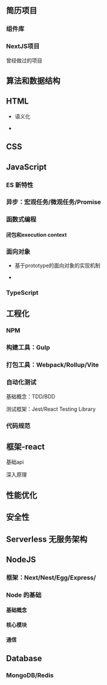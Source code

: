 ## 简历项目

### 组件库

### NextJS项目

曾经做过的项目

## 算法和数据结构

## HTML

- 语义化

- 

## CSS

## JavaScript

### ES 新特性

### 异步：宏观任务/微观任务/Promise

### 函数式编程

#### 闭包和execution context

### 面向对象

- 基于prototype的面向对象的实现机制

- 

### TypeScript

## 工程化

### NPM

### 构建工具：Gulp

### 打包工具：Webpack/Rollup/Vite

### 自动化测试

基础概念：TDD/BDD

测试框架：Jest/React Testing Library

### 代码规范

## 框架-react

基础api

深入原理

## 性能优化

## 安全性

## Serverless 无服务架构

## NodeJS

### 框架：Next/Nest/Egg/Express/

### Node 的基础

#### 基础概念

#### 核心模块

#### 通信

## Database

### MongoDB/Redis

## 
